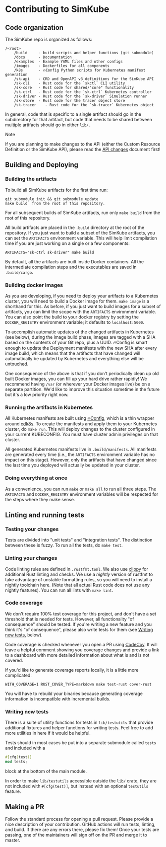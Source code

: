 <!--
project: SimKube
template: docs.html
-->

# Contributing to SimKube

## Code organization

The SimKube repo is organized as follows:

```
/<root>
    /build     - build scripts and helper functions (git submodule)
    /docs      - Documentation
    /examples  - Example YAML files and other configs
    /images    - Dockerfiles for all components
    /k8s       - 🔥Config Python scripts for Kubernetes manifest generation
    /sk-api    - CRD and OpenAPI v3 definitions for the SimKube API
    /sk-cli    - Rust code for the `skctl` CLI utility
    /sk-core   - Rust code for shared/"core" functionality
    /sk-ctrl   - Rust code for the `sk-ctrl` Kubernetes controller
    /sk-driver - Rust code for the `sk-driver` Simulation runner
    /sk-store  - Rust code for the tracer object store
    /sk-tracer    - Rust code for the `sk-tracer` Kubernetes object
```

In general, code that is specific to a single artifact should go in the subdirectory for that artifact, but code that
needs to be shared between multiple artifacts should go in either `lib/`.

> [!NOTE]
> If you are planning to make changes to the API (either the Custom Resource Definition or the SimKube API), please read
> the [API changes](./api_changes.md) document first!

## Building and Deploying

### Building the artifacts

To build all SimKube artifacts for the first time run:

```
git submodule init && git submodule update
make build` from the root of this repository.
```

For all subsequent builds of SimKube artifacts, run only `make build` from the root of this repository.

All build artifacts are placed in the `.build` directory at the root of the repository.  If you just want to build a
subset of the SimKube artifacts, you can set the `ARTIFACTS` environment variable.  This will help limit compilation
time if you are just working on a single or a few components:

```
ARTIFACTS="sk-ctrl sk-driver" make build
```

By default, all the artifacts are built inside Docker containers.  All the intermediate compilation steps and the
executables are saved in `.build/cargo`.

### Building docker images

As you are developing, if you need to deploy your artifacts to a Kubernetes cluster, you will need to build a Docker
image for them.  `make image` is a shorthand for this.  As before, if you just want to build images for a subset of
artifacts, you can limit the scope with the `ARTIFACTS` environment variable.  You can also point the build to your
docker registry by setting the `DOCKER_REGISTRY` environment variable; it defaults to `localhost:5000`.

To accomplish automatic updates of the changed artifacts in Kubernetes (see below), during the image build phase, images
are tagged with a SHA based on the contents of your Git repo, plus a UUID.  🔥Config is smart enough to update the
Deployment manifests with the new SHA after every image build, which means that the artifacts that have changed will
automatically be updated by Kubernetes and everything else will be untouched.

One consequence of the above is that if you don't periodically clean up old built Docker images, you can fill up your
hard drive rather rapidly!  We recommend having `/var` (or wherever your Docker images live) be on a separate partition.
We'd like to improve this situation sometime in the future but it's a low priority right now.

### Running the artifacts in Kubernetes

All Kubernetes manifests are built using [🔥Config](https://github.com/acrlabs/fireconfig), which is a thin wrapper
around [cdk8s](https://cdk8s.io).  To create the manifests and apply them to your Kubernetes cluster, do `make run`.
This will deploy changes to the cluster configured in your current KUBECONFIG.  You must have cluster admin privileges
on that cluster.

All generated Kubernetes manifests live in `.build/manifests`.  All manifests are generated every time (i.e., the
`ARTIFACTS` environment variable has no impact on this stage).  However, only the artifacts that have changed since the
last time you deployed will actually be updated in your cluster.

### Doing everything at once

As a convenience, you can run `make` or `make all` to run all three steps.  The `ARTIFACTS` and `DOCKER_REGISTRY`
environment variables will be respected for the steps where they make sense.

## Linting and running tests

### Testing your changes

Tests are divided into "unit tests" and "integration tests".  The distinction between these is fuzzy.  To run all the
tests, do `make test`.

### Linting your changes

Code linting rules are defined in `.rustfmt.toml`.  We also use [clippy](https://doc.rust-lang.org/stable/clippy/usage.html)
for additional Rust linting and checks.  We use a _nightly_ version of rustfmt to take advantage of unstable formatting
rules, so you will need to install a nightly toolchain here.  (Note that all actual Rust code does not use any nightly
features).  You can run all lints with `make lint`.

### Code coverage

We don't require 100% test coverage for this project, and don't have a set threshold that is needed for tests.  However,
all functionality "of consequence" should be tested.  If you're writing a new feature and you think it's "of
consequence", please also write tests for them (see [Writing new tests](#writing-new-tests), below).

Code coverage is checked whenever you open a PR using [CodeCov](https://about.codecov.io).  It will leave a helpful
comment showing you coverage changes and provide a link to a dashboard with more detailed information about what is and
is not covered.

If you'd like to generate coverage reports locally, it is a little more complicated:

```
WITH_COVERAGE=1 RUST_COVER_TYPE=markdown make test-rust cover-rust
```

You will have to rebuild your binaries because generating coverage information is incompatible with incremental
builds.

### Writing new tests

There is a suite of utility functions for tests in `lib/testutils` that provide additional fixtures and helper
functions for writing tests.  Feel free to add more utilities in here if it would be helpful.

Tests should in most cases be put into a separate submodule called `tests` and included with a

```rust
#[cfg(test)]
mod tests;
```

block at the bottom of the main module.

In order to make `lib/testutils` accessible outside the `lib/` crate, they are not included with `#[cfg(test)]`, but
instead with an optional `testutils` feature.

## Making a PR

Follow the standard process for opening a pull request.  Please provide a nice description of your contribution.  GitHub
actions will run tests, linting, and build.  If there are any errors there, please fix them!  Once your tests are
passing, one of the maintainers will sign off on the PR and merge it to master.
